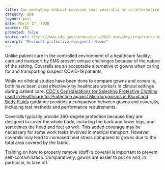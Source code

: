 ```yaml
---
title: Can emergency medical services wear coveralls as an alternative to gowns?
category: ppe
layout: post
date: March 17, 2020
source: CDC
promoted: false
source_url: https://www.cdc.gov/coronavirus/2019-ncov/hcp/respirator-use-faq.html#gowns
excerpt: "Personal protective equipment: Gowns"
---
```


Unlike patient care in the controlled environment of a healthcare facility, care and transport by EMS present unique challenges because of the nature of the setting. Coveralls are an acceptable alternative to gowns when caring for and transporting suspect COVID-19 patients.  

While no clinical studies have been done to compare gowns and coveralls, both have been used effectively by healthcare workers in clinical settings during patient care. [CDC's Considerations for Selecting Protective Clothing used in Healthcare for Protection against Microorganisms in Blood and Body Fluids](https://www.cdc.gov/niosh/npptl/topics/protectiveclothing/) guidance provides a comparison between gowns and coveralls, including test methods and performance requirements. 

Coveralls typically provide 360-degree protection because they are designed to cover the whole body, including the back and lower legs, and sometimes the head and feet as well.  This added coverage may be necessary for some work tasks involved in medical transport. However, coveralls may lead to increased heat stress compared to gowns due to the total area covered by the fabric. 

Training on how to properly remove (doff) a coverall is important to prevent self-contamination. Comparatively, gowns are easier to put on and, in particular, to take off.